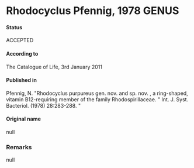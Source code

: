 Rhodocyclus Pfennig, 1978 GENUS
=======

#### Status
ACCEPTED

#### According to
The Catalogue of Life, 3rd January 2011

#### Published in
Pfennig, N. "Rhodocyclus purpureus gen. nov. and sp. nov. , a ring-shaped, vitamin B12-requiring member of the family Rhodospirillaceae. " Int. J. Syst. Bacteriol. (1978) 28:283-288. "

#### Original name
null

### Remarks
null